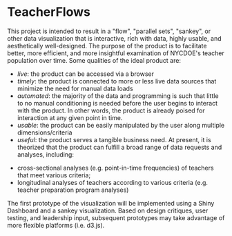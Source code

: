 # TeacherFlows

This project is intended to result in a "flow", "parallel sets", "sankey", or other data visualization that is interactive, rich with data, highly usable, and aesthetically well-designed. The purpose of the product is to facilitate better, more efficient, and more insightful examination of NYCDOE's teacher population over time. Some qualities of the ideal product are:

*  *live*: the product can be accessed via a browser
*  *timely*: the product is connected to more or less live data sources that minimize the need for manual data loads
*  *automated*: the majority of the data and programming is such that little to no manual conditioning is needed before the user begins to interact with the product. In other words, the product is already poised for interaction at any given point in time. 
*  *usable*: the product can be easily manipulated by the user along multiple dimensions/criteria
*  *useful*: the product serves a tangible business need. At present, it is theorized that the product can fulfill a broad range of data requests and analyses, including:
  + cross-sectional analyses (e.g. point-in-time frequencies) of teachers that meet various criteria;
  + longitudinal analyses of teachers according to various criteria (e.g. teacher preparation program analyses)

The first prototype of the visualization will be implemented using a Shiny Dashboard and a sankey visualization. Based on design critiques, user testing, and leadership input, subsequent prototypes may take advantage of more flexible platforms (i.e. d3.js).